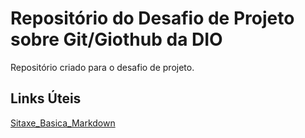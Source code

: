 # Repositório do Desafio de Projeto sobre Git/Giothub da DIO
Repositório criado para o desafio de projeto.

## Links Úteis
[Sitaxe_Basica_Markdown](https://www.markdownguide.org/basic-syntax/)
